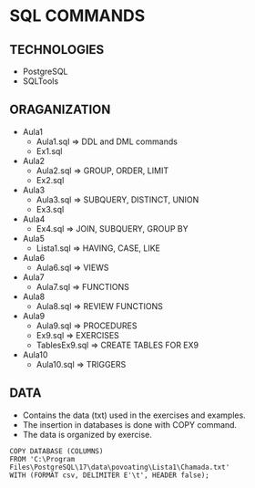 # SQL COMMANDS

## TECHNOLOGIES

- PostgreSQL
- SQLTools

## ORAGANIZATION

- Aula1
    - Aula1.sql => DDL and DML commands
    - Ex1.sql
- Aula2
    - Aula2.sql => GROUP, ORDER, LIMIT
    - Ex2.sql
- Aula3
    - Aula3.sql => SUBQUERY, DISTINCT, UNION
    - Ex3.sql
- Aula4
    - Ex4.sql => JOIN, SUBQUERY, GROUP BY
- Aula5
    - Lista1.sql => HAVING, CASE, LIKE
- Aula6
    - Aula6.sql => VIEWS
- Aula7
    - Aula7.sql => FUNCTIONS
- Aula8
    - Aula8.sql => REVIEW FUNCTIONS
- Aula9
    - Aula9.sql => PROCEDURES
    - Ex9.sql => EXERCISES
    - TablesEx9.sql => CREATE TABLES FOR EX9
- Aula10
    - Aula10.sql => TRIGGERS

## DATA

- Contains the data (txt) used in the exercises and examples.
- The insertion in databases is done with COPY command.
- The data is organized by exercise.
<pre><code>COPY DATABASE (COLUMNS) 
FROM 'C:\Program Files\PostgreSQL\17\data\povoating\Lista1\Chamada.txt' 
WITH (FORMAT csv, DELIMITER E'\t', HEADER false);</code></pre>